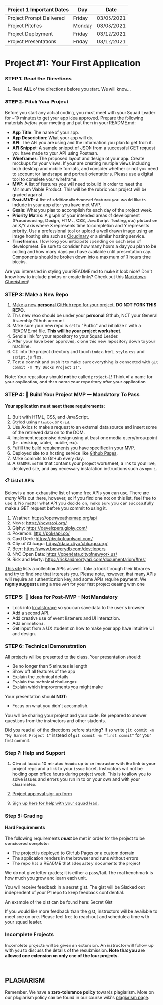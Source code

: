 
| Project 1 Important Dates | Day      | Date       |
|---------------------------|---       |---         |
| Project Prompt Delivered  | Friday   | 03/05/2021 |
| Project Pitches           | Monday   | 03/08/2021 |
| Project Deployment        | Friday   | 03/12/2021 |
| Project Presentations     | Friday   | 03/12/2021 |


# Project #1: Your First Application

### STEP 1: Read the Directions
1) Read **ALL** of the directions before you start. We will know...

### STEP 2: Pitch Your Project
Before you start any actual coding, you must meet with your Squad Leader for ~10 minutes to get your app idea approved. Prepare the following materials _before_ your meeting and put them in your README.md:
- **App Title**: The name of your app.
- **App Description**: What your app will do.
- **API**: The API you are using and the information you plan to get from it.
- **API Snippet**: A sample snippet of JSON from a successful GET request you have made to your API using Postman.
- **Wireframes**:  The proposed layout and design of your app. Create mockups for your views. If your are creating multiple views including both desktop and mobile formats, and consider whether or not you need to account for landscape and portrait orientations. Please use a digital tool to complete your wireframe.
- **MVP**: A list of features you will need to build in order to meet the Minimum Viable Product. This will be the rubric your project will be graded against.
- **Post-MVP**: A list of additional/advanced features you would like to include in your app after you have met MVP.
- **Goals**: What you plan to accomplish for each day of the project week.
- **Priority Matrix**: A graph of your intended areas of development (Pseudocoding, Design, HTML, CSS, JavaScript, Testing, etc) plotted on an X/Y axis where X represents time to completion and Y represents priority. Use a professional tool or upload a well drawn image using an image hosting site such as [Cloudinary](https://cloudinary.com/) or a similar hosting service.
- **Timeframes**: How long you anticipate spending on each area of development. Be sure to consider how many hours a day you plan to be coding and how many days you have available until presentation day. Components should be broken down into a maximum of 3 hours time blocks.

Are you interested in styling your README.md to make it look nice? Don't know how to include photos or create links? Check out this [Markdown Cheetsheet](https://github.com/adam-p/markdown-here/wiki/Markdown-Cheatsheet)!

### STEP 3: Make a New Repo
1. [Make a new **personal** GitHub repo for your project](https://help.github.com/articles/create-a-repo/). **DO NOT FORK THIS REPO.** 
2. This new repo should be under your **personal** Github, NOT your General Assembly Github account.
2. Make sure your new repo is set to "Public" and initialize it with a README.md file. **This will be your project worksheet.**
3. Send a link for your repository to your Squad Leader.
4. After your have been approved, clone this new repository down to your machine.
5. CD into the project directory and touch ```index.html```, ```style.css``` and ```script.js``` files.
6. Test a commit and push it to make sure everything is connected with ```git commit -m "My Ducks Project 1!"```.

Note: Your repository should **not** be called `project-1`! Think of a name for your application, and then name your repository after your application. 

### STEP 4: &#x1F534; Build Your Project MVP — Mandatory To Pass

#### Your application must meet these requirements:

  1. Built with HTML, CSS, and JavaScript.
  1. Styled using `Flexbox` or `Grid`.
  1. Use Axios to make a request to an external data source and insert some of the retrieved data on to the DOM.
  1. Implement responsive design using at least one media query/breakpoint (i.e. desktop, tablet, mobile, etc).
  1. Fulfill the build requirements you have specified in your MVP.
  1. Deployed site to a hosting service like [Github Pages](https://pages.github.com/).
  1. Make commits to GitHub every day.
  1. A `README.md` file that contains your project worksheet, a link to your live, deployed site, and any necessary installation instructions such as ```npm i```.

#### 📋 List of APIs

Below is a non-exhaustive list of some free APIs you can use. There are _many_ APIs out there, however, so if you find one not on this list, feel free to use it. No matter what API you decide on, make sure you can successfully make a GET request before you commit to using it.

  1. Weather: https://openweathermap.org/api
  1. News: https://newsapi.org/
  1. Giphy: https://developers.giphy.com/
  1. Pokemon: http://pokeapi.co/
  1. Card Deck: https://deckofcardsapi.com/
  1. City of Chicago: https://data.cityofchicago.org/
  1. Beer: https://www.brewerydb.com/developers
  1. NYC Open Data: https://opendata.cityofnewyork.us/
  1. Rick and Morty: https://rickandmortyapi.com/documentation/#rest
  
[This site](https://github.com/toddmotto/public-apis) lists a collection APIs as well. Take a look through their libraries and try to find one that interests you. Please note, however, that many APIs will require an authentication key, and some APIs require payment. We **highly suggest** using a free API for your first project dealing with one.

### STEP 5: &#x1F535; Ideas for Post-MVP - Not Mandatory
- Look into [localstorage](https://developer.mozilla.org/en-US/docs/Web/API/Window/localStorage) so you can save data to the user's browser 
- Add a second API.
- Add creative use of event listeners and UI interaction.
- Add animations.
- Get input from a UX student on how to make your app have intuitive UI and design.

### STEP 6: Technical Demonstration

All projects will be presented to the class.  Your presentation should:

* Be no longer than 5 minutes in length
* Show off all features of the app
* Explain the technical details
* Explain the technical challenges
* Explain which improvements you might make

Your presentation should **NOT**:
* Focus on what you didn't accomplish.

You will be sharing your project and your code.  Be prepared to answer questions from the instructors and other students.

Did you read all of the directions before starting? If so write `git commit -m "My Garnet Project 1"` instead of `git commit -m "first commit"` for your first commit.

### Step 7: Help and Support

1. Give at least a 10 minutes heads up to an instructor with the link to your project repo and a link to your `issue` ticket. Instructors will not be holding open office hours during project week. This is to allow you to solve issues and errors you run in to on your own and with your classmates. 

1. [Project approval sign up form](https://forms.gle/3wui5XUMpe18J2RS7)

1. [Sign up here for help with your squad lead.](https://forms.gle/6hSN5TNdU36S6pgw7)

### Step 8: Grading

#### Hard Requirements

The following requirements **_must_** be met in order for the project to be
considered complete:

- The project is deployed to GitHub Pages or a custom domain
- The application renders in the browser and runs without errors
- The repo has a README that adequately documents the project

We do not give letter grades; it is either a pass/fail. The real benchmark is how much you grow and learn each unit. 

You will receive feedback in a secret gist. The gist will be Slacked out independent of your P1 repo to keep feedback confidential. 

An example of the gist can be found here: [Secret Gist](https://gist.git.generalassemb.ly/SteveVW/6b49d9b08d1edcd203609d843eb8b97f)

If you would like more feedback than the gist, instructors will be available to meet one on one. Please feel free to reach out and schedule a time with your squad leader. 

### Incomplete Projects

Incomplete projects will be given an extension. An instructor will follow up with you to discuss the details of the resubmission.  **Note that you are allowed one extension on only one of the four projects.**

<br>

## PLAGIARISM

Remember. We have a **zero-tolerance policy** towards plagiarism. More on our plagiarism policy can be found in our course wiki's [plagiarism page](https://gist.git.generalassemb.ly/SteveVW/7b780310c82d10df98a4e620abbfbfec).
